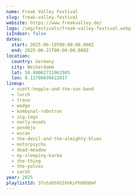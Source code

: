 ```yaml
---
name: Freak Valley Festival
slug: freak-valley-festival
website: https://www.freakvalley.de/
logo: /img/festivals/freak-valley-festival.webp
isIndoor: false
dates:
  start: 2025-06-19T00:00:00.000Z
  end: 2025-06-21T00:00:00.000Z
location:
  country: Germany
  city: Weiherdamm
  lat: 50.89062731963505
  lon: 8.12708699622017
lineup:
  - scott-hepple-and-the-sun-band
  - lurch
  - travo
  - wedge
  - kombynat-robotron
  - zig-zags
  - early-moods
  - pendejo
  - wucan
  - the-devil-and-the-almighty-blues
  - motorpsycho
  - dead-meadow
  - my-sleeping-karma
  - the-thing
  - the-polvos
  - sarkh
year: 2025
playlistId: 37utoDS9SI6hKzFh0OGDmF
---
```

